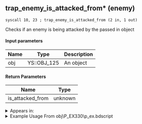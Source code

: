 ## trap_enemy_is_attacked_from* (enemy)

`syscall 10, 23 ; trap_enemy_is_attacked_from (2 in, 1 out)`

Checks if an enemy is being attacked by the passed in object

#### Input parameters
| Name | Type | Description
|------|------|------------
| obj   | YS::OBJ_125   | An object


#### Return Parameters
| Name | Type
|------|-----
| is_attacked_from   | unknown   


<details>
	<summary>Appears in:</summary>
| filename | Entity (obj)
|----------|-------------
| obj\P_EX330\p_ex.bdscript       | ((P) Peter Pan)          

</details>

<details>
	<summary>Example Usage From obj\P_EX330\p_ex.bdscript</summary>
```
L6338:
 dup 
 jz L6360
 pushFromFSp 0
 gosub 12, L6383
 memcpyToSp 108, 32
 pushFromPSp 32
 gosub 40, L928
 memcpyToSp 16, 144
 pushFromPSp 144
 syscall 10, 23 ; trap_enemy_is_attacked_from (2 in, 1 out)
 eqzv
```
</details>

